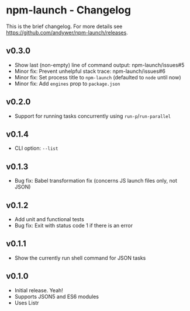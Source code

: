# npm-launch - Changelog

This is the brief changelog. For more details see https://github.com/andywer/npm-launch/releases.

## v0.3.0

- Show last (non-empty) line of command output: npm-launch/issues#5
- Minor fix: Prevent unhelpful stack trace: npm-launch/issues#6
- Minor fix: Set process title to `npm-launch` (defaulted to `node` until now)
- Minor fix: Add `engines` prop to `package.json`

## v0.2.0

- Support for running tasks concurrently using `run-p`/`run-parallel`

## v0.1.4

- CLI option: `--list`

## v0.1.3

- Bug fix: Babel transformation fix (concerns JS launch files only, not JSON)

## v0.1.2

- Add unit and functional tests
- Bug fix: Exit with status code 1 if there is an error

## v0.1.1

- Show the currently run shell command for JSON tasks

## v0.1.0

- Initial release. Yeah!
- Supports JSON5 and ES6 modules
- Uses Listr
